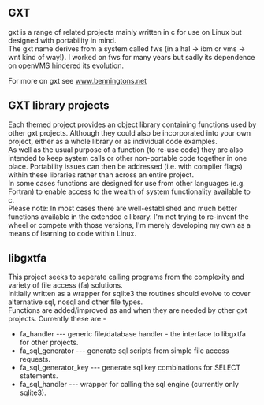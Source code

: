 **GXT**
---
gxt is a range of related projects mainly written in c for use on Linux but designed with portability in mind.  
The gxt name derives from a system called fws (in a hal -> ibm or vms -> wnt kind of way!). I worked on fws for many years but sadly its dependence on openVMS hindered its evolution.  
  
For more on gxt see www.benningtons.net  
  
**GXT library projects**
---
Each themed project provides an object library containing functions used by other gxt projects. Although they could also be incorporated into your own project, either as a whole library or as individual code examples.  
As well as the usual purpose of a function (to re-use code) they are also intended to keep system calls or other non-portable code together in one place. Portability issues can then be addressed (i.e. with compiler flags) within these libraries rather than across an entire project.  
In some cases functions are designed for use from other languages (e.g. Fortran) to enable access to the wealth of system functionality available to c.  
Please note: In most cases there are well-established and much better functions available in the extended c library. I'm not trying to re-invent the wheel or compete with those versions, I'm merely developing my own as a means of learning to code within Linux.  
  
**libgxtfa**
---
This project seeks to seperate calling programs from the complexity and variety of file access (fa) solutions.  
Initially written as a wrapper for sqlite3 the routines should evolve to cover alternative sql, nosql and other file types.   
Functions are added/improved as and when they are needed by other gxt projects. Currently these are:-

- fa_handler --- generic file/database handler - the interface to libgxtfa for other projects.
- fa_sql_generator --- generate sql scripts from simple file access requests.
- fa_sql_generator_key --- generate sql key combinations for SELECT statements.
- fa_sql_handler --- wrapper for calling the sql engine (currently only sqlite3).
